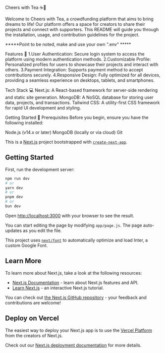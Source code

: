 Cheers with Tea ☕🚀

Welcome to Cheers with Tea, a crowdfunding platform that aims to bring dreams to life! Our platform offers a space for creators to share their projects and connect with supporters. This README will guide you through the installation, usage, and contribution guidelines for the project.

*****Point to be noted, make and use your own ".env" *****

Features 🔑
1.User Authentication: Secure login system to access the platform using modern authentication methods.
2.Customizable Profile: Personalized profiles for users to showcase their projects and interact with others.
3.Payment Integration: Supports payment method to accept contributions securely.
4.Responsive Design: Fully optimized for all devices, providing a seamless experience on desktops, tablets, and smartphones.


Tech Stack 💻
Next.js: A React-based framework for server-side rendering and static site generation.
MongoDB: A NoSQL database for storing user data, projects, and transactions.
Tailwind CSS: A utility-first CSS framework for rapid UI development and styling.


Getting Started 🚀
Prerequisites
Before you begin, ensure you have the following installed:

Node.js (v14.x or later)
MongoDB (locally or via cloud)
Git




















This is a [Next.js](https://nextjs.org/) project bootstrapped with [`create-next-app`](https://github.com/vercel/next.js/tree/canary/packages/create-next-app).

## Getting Started

First, run the development server:

```bash
npm run dev
# or
yarn dev
# or
pnpm dev
# or
bun dev
```

Open [http://localhost:3000](http://localhost:3000) with your browser to see the result.

You can start editing the page by modifying `app/page.js`. The page auto-updates as you edit the file.

This project uses [`next/font`](https://nextjs.org/docs/basic-features/font-optimization) to automatically optimize and load Inter, a custom Google Font.

## Learn More

To learn more about Next.js, take a look at the following resources:

- [Next.js Documentation](https://nextjs.org/docs) - learn about Next.js features and API.
- [Learn Next.js](https://nextjs.org/learn) - an interactive Next.js tutorial.

You can check out [the Next.js GitHub repository](https://github.com/vercel/next.js/) - your feedback and contributions are welcome!

## Deploy on Vercel

The easiest way to deploy your Next.js app is to use the [Vercel Platform](https://vercel.com/new?utm_medium=default-template&filter=next.js&utm_source=create-next-app&utm_campaign=create-next-app-readme) from the creators of Next.js.

Check out our [Next.js deployment documentation](https://nextjs.org/docs/deployment) for more details.
